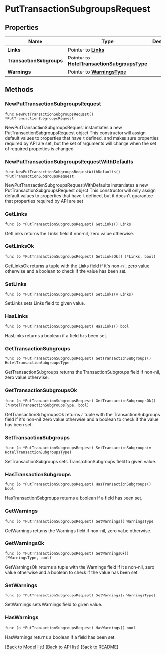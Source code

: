 # PutTransactionSubgroupsRequest

## Properties

Name | Type | Description | Notes
------------ | ------------- | ------------- | -------------
**Links** | Pointer to [**Links**](Links.md) |  | [optional] 
**TransactionSubgroups** | Pointer to [**HotelTransactionSubgroupsType**](HotelTransactionSubgroupsType.md) |  | [optional] 
**Warnings** | Pointer to [**WarningsType**](WarningsType.md) |  | [optional] 

## Methods

### NewPutTransactionSubgroupsRequest

`func NewPutTransactionSubgroupsRequest() *PutTransactionSubgroupsRequest`

NewPutTransactionSubgroupsRequest instantiates a new PutTransactionSubgroupsRequest object
This constructor will assign default values to properties that have it defined,
and makes sure properties required by API are set, but the set of arguments
will change when the set of required properties is changed

### NewPutTransactionSubgroupsRequestWithDefaults

`func NewPutTransactionSubgroupsRequestWithDefaults() *PutTransactionSubgroupsRequest`

NewPutTransactionSubgroupsRequestWithDefaults instantiates a new PutTransactionSubgroupsRequest object
This constructor will only assign default values to properties that have it defined,
but it doesn't guarantee that properties required by API are set

### GetLinks

`func (o *PutTransactionSubgroupsRequest) GetLinks() Links`

GetLinks returns the Links field if non-nil, zero value otherwise.

### GetLinksOk

`func (o *PutTransactionSubgroupsRequest) GetLinksOk() (*Links, bool)`

GetLinksOk returns a tuple with the Links field if it's non-nil, zero value otherwise
and a boolean to check if the value has been set.

### SetLinks

`func (o *PutTransactionSubgroupsRequest) SetLinks(v Links)`

SetLinks sets Links field to given value.

### HasLinks

`func (o *PutTransactionSubgroupsRequest) HasLinks() bool`

HasLinks returns a boolean if a field has been set.

### GetTransactionSubgroups

`func (o *PutTransactionSubgroupsRequest) GetTransactionSubgroups() HotelTransactionSubgroupsType`

GetTransactionSubgroups returns the TransactionSubgroups field if non-nil, zero value otherwise.

### GetTransactionSubgroupsOk

`func (o *PutTransactionSubgroupsRequest) GetTransactionSubgroupsOk() (*HotelTransactionSubgroupsType, bool)`

GetTransactionSubgroupsOk returns a tuple with the TransactionSubgroups field if it's non-nil, zero value otherwise
and a boolean to check if the value has been set.

### SetTransactionSubgroups

`func (o *PutTransactionSubgroupsRequest) SetTransactionSubgroups(v HotelTransactionSubgroupsType)`

SetTransactionSubgroups sets TransactionSubgroups field to given value.

### HasTransactionSubgroups

`func (o *PutTransactionSubgroupsRequest) HasTransactionSubgroups() bool`

HasTransactionSubgroups returns a boolean if a field has been set.

### GetWarnings

`func (o *PutTransactionSubgroupsRequest) GetWarnings() WarningsType`

GetWarnings returns the Warnings field if non-nil, zero value otherwise.

### GetWarningsOk

`func (o *PutTransactionSubgroupsRequest) GetWarningsOk() (*WarningsType, bool)`

GetWarningsOk returns a tuple with the Warnings field if it's non-nil, zero value otherwise
and a boolean to check if the value has been set.

### SetWarnings

`func (o *PutTransactionSubgroupsRequest) SetWarnings(v WarningsType)`

SetWarnings sets Warnings field to given value.

### HasWarnings

`func (o *PutTransactionSubgroupsRequest) HasWarnings() bool`

HasWarnings returns a boolean if a field has been set.


[[Back to Model list]](../README.md#documentation-for-models) [[Back to API list]](../README.md#documentation-for-api-endpoints) [[Back to README]](../README.md)


